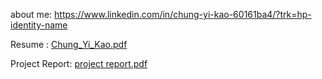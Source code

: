 
about me:
  https://www.linkedin.com/in/chung-yi-kao-60161ba4/?trk=hp-identity-name


Resume :
[Chung_Yi_Kao.pdf](https://github.com/backman-git/CV/blob/master/Chung_Yi_Kao.pdf)

Project Report:
[project report.pdf](https://github.com/backman-git/CV/blob/master/projectReport2017.pdf)
